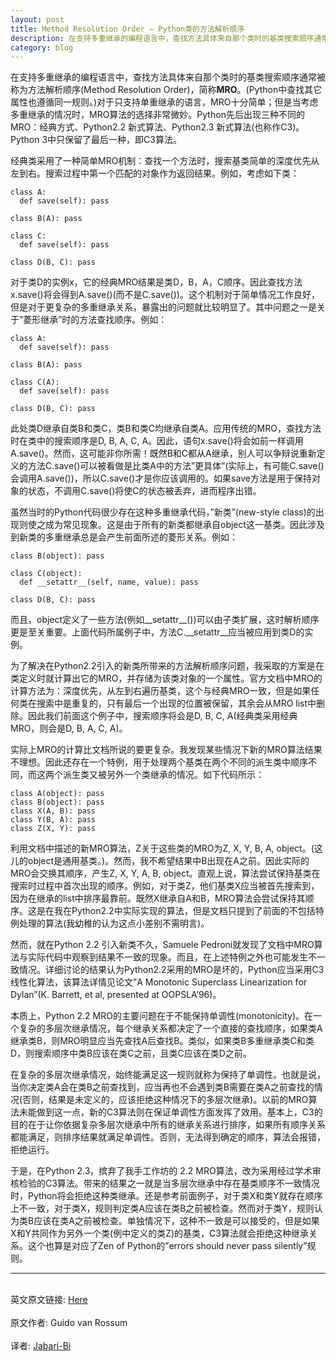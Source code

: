 ```yaml
---
layout: post
title: Method Resolution Order – Python类的方法解析顺序
description: 在支持多重继承的编程语言中，查找方法具体来自那个类时的基类搜索顺序通常被称为方法解析顺序(Method Resolution Order)，简称MRO。
category: blog
---
```


在支持多重继承的编程语言中，查找方法具体来自那个类时的基类搜索顺序通常被称为方法解析顺序(Method Resolution Order)，简称**MRO**。(Python中查找其它属性也遵循同一规则。)对于只支持单重继承的语言，MRO十分简单；但是当考虑多重继承的情况时，MRO算法的选择非常微妙。Python先后出现三种不同的MRO：经典方式、Python2.2 新式算法、Python2.3 新式算法(也称作C3)。Python 3中只保留了最后一种，即C3算法。

经典类采用了一种简单MRO机制：查找一个方法时，搜索基类简单的深度优先从左到右。搜索过程中第一个匹配的对象作为返回结果。例如，考虑如下类：

    class A:
      def save(self): pass

    class B(A): pass

    class C:
      def save(self): pass

    class D(B, C): pass

对于类D的实例x，它的经典MRO结果是类D，B，A，C顺序。因此查找方法x.save()将会得到A.save()(而不是C.save())。这个机制对于简单情况工作良好，但是对于更复杂的多重继承关系，暴露出的问题就比较明显了。其中问题之一是关于”菱形继承”时的方法查找顺序。例如：

    class A:
      def save(self): pass

    class B(A): pass
                           
    class C(A):
      def save(self): pass
                                                
    class D(B, C): pass

此处类D继承自类B和类C，类B和类C均继承自类A。应用传统的MRO，查找方法时在类中的搜索顺序是D, B, A, C, A。因此，语句x.save()将会如前一样调用A.save()。然而，这可能非你所需！既然B和C都从A继承，别人可以争辩说重新定义的方法C.save()可以被看做是比类A中的方法”更具体”(实际上，有可能C.save()会调用A.save())，所以C.save()才是你应该调用的。如果save方法是用于保持对象的状态，不调用C.save()将使C的状态被丢弃，进而程序出错。

虽然当时的Python代码很少存在这种多重继承代码，”新类”(new-style class)的出现则使之成为常见现象。这是由于所有的新类都继承自object这一基类。因此涉及到新类的多重继承总是会产生前面所述的菱形关系。例如：

    class B(object): pass

    class C(object):
      def __setattr__(self, name, value): pass

    class D(B, C): pass

而且，object定义了一些方法(例如__setattr__())可以由子类扩展，这时解析顺序更是至关重要。上面代码所属例子中，方法C.__setattr__应当被应用到类D的实例。

为了解决在Python2.2引入的新类所带来的方法解析顺序问题，我采取的方案是在类定义时就计算出它的MRO，并存储为该类对象的一个属性。官方文档中MRO的计算方法为：深度优先，从左到右遍历基类，这个与经典MRO一致，但是如果任何类在搜索中是重复的，只有最后一个出现的位置被保留，其余会从MRO list中删除。因此我们前面这个例子中，搜索顺序将会是D, B, C, A(经典类采用经典MRO，则会是D, B, A, C, A)。

实际上MRO的计算比文档所说的要更复杂。我发现某些情况下新的MRO算法结果不理想。因此还存在一个特例，用于处理两个基类在两个不同的派生类中顺序不同，而这两个派生类又被另外一个类继承的情况。如下代码所示：

    class A(object): pass
    class B(object): pass
    class X(A, B): pass
    class Y(B, A): pass
    class Z(X, Y): pass

利用文档中描述的新MRO算法，Z关于这些类的MRO为Z, X, Y, B, A, object。(这儿的object是通用基类。)。然而，我不希望结果中B出现在A之前。因此实际的MRO会交换其顺序，产生Z, X, Y, A, B, object。直观上说，算法尝试保持基类在搜索时过程中首次出现的顺序。例如，对于类Z，他们基类X应当被首先搜索到，因为在继承的list中排序最靠前。既然X继承自A和B，MRO算法会尝试保持其顺序。这是在我在Python2.2中实际实现的算法，但是文档只提到了前面的不包括特例处理的算法(我幼稚的认为这点小差别不需明言)。

然而，就在Python 2.2 引入新类不久，Samuele Pedroni就发现了文档中MRO算法与实际代码中观察到结果不一致的现象。而且，在上述特例之外也可能发生不一致情况。详细讨论的结果认为Python2.2采用的MRO是坏的，Python应当采用C3线性化算法，该算法详情见论文”A Monotonic Superclass Linearization for Dylan”(K. Barrett, et al, presented at OOPSLA’96)。

本质上，Python 2.2 MRO的主要问题在于不能保持单调性(monotonicity)。在一个复杂的多层次继承情况，每个继承关系都决定了一个直接的查找顺序，如果类A继承类B，则MRO明显应当先查找A后查找B。类似，如果类B多重继承类C和类D，则搜索顺序中类B应该在类C之前，且类C应该在类D之前。

在复杂的多层次继承情况，始终能满足这一规则就称为保持了单调性。也就是说，当你决定类A会在类B之前查找到，应当再也不会遇到类B需要在类A之前查找的情况(否则，结果是未定义的，应该拒绝这种情况下的多层次继承)。以前的MRO算法未能做到这一点，新的C3算法则在保证单调性方面发挥了效用。基本上，C3的目的在于让你依据复杂多层次继承中所有的继承关系进行排序，如果所有顺序关系都能满足，则排序结果就满足单调性。否则，无法得到确定的顺序，算法会报错，拒绝运行。

于是，在Python 2.3，摈弃了我手工作坊的 2.2 MRO算法，改为采用经过学术审核检验的C3算法。带来的结果之一就是当多层次继承中存在基类顺序不一致情况时，Python将会拒绝这种类继承。还是参考前面例子，对于类X和类Y就存在顺序上不一致，对于类X，规则判定类A应该在类B之前被检查。然而对于类Y，规则认为类B应该在类A之前被检查。单独情况下，这种不一致是可以接受的，但是如果X和Y共同作为另外一个类(例中定义的类Z)的基类，C3算法就会拒绝这种继承关系。这个也算是对应了Zen of Python的”errors should never pass silently”规则。

------

<br>英文原文链接: [Here][1]</br>
<br>原文作者: Guido van Rossum</br>
<br>译者: [Jabari-Bi][2]</br>

[1]: http://python-history.blogspot.com/2010/06/method-resolution-order.html
[2]: http://weibo.com/jiabai

